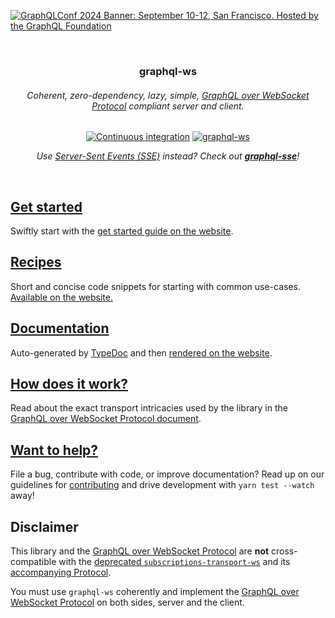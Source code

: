 [![GraphQLConf 2024 Banner: September 10-12, San Francisco. Hosted by the GraphQL Foundation](https://github.com/user-attachments/assets/bdb8cd5d-5186-4ece-b06b-b00a499b7868)](https://graphql.org/conf/2024/?utm_source=github&utm_medium=graphql_ws&utm_campaign=readme)

<div align="center">
  <br />

  <h3>graphql-ws</h3>

<!-- Uncomment when we remove GraphQL Conf banner -->
<!-- ![GraphQLOverWebSocket](https://user-images.githubusercontent.com/25294569/94527042-172dba00-023f-11eb-944b-88c0bd58a8d2.gif) -->

  <h6>Coherent, zero-dependency, lazy, simple, <a href="PROTOCOL.md">GraphQL over WebSocket Protocol</a> compliant server and client.</h6>

[![Continuous integration](https://github.com/enisdenjo/graphql-ws/workflows/Continuous%20integration/badge.svg)](https://github.com/enisdenjo/graphql-ws/actions?query=workflow%3A%22Continuous+integration%22) [![graphql-ws](https://img.shields.io/npm/v/graphql-ws.svg?label=graphql-ws&logo=npm)](https://www.npmjs.com/package/graphql-ws)

<i>Use [Server-Sent Events (SSE)](https://developer.mozilla.org/en-US/docs/Web/API/Server-sent_events) instead? Check out <b>[graphql-sse](https://github.com/enisdenjo/graphql-sse)</b>!</i>

  <br />
</div>

## [Get started](https://the-guild.dev/graphql/ws/get-started)

Swiftly start with the [get started guide on the website](https://the-guild.dev/graphql/ws/get-started).

## [Recipes](https://the-guild.dev/graphql/ws/recipes)

Short and concise code snippets for starting with common use-cases. [Available on the website.](https://the-guild.dev/graphql/ws/recipes)

## [Documentation](https://the-guild.dev/graphql/ws/docs)

Auto-generated by [TypeDoc](https://typedoc.org) and then [rendered on the website](https://the-guild.dev/graphql/ws/docs).

## [How does it work?](PROTOCOL.md)

Read about the exact transport intricacies used by the library in the [GraphQL over WebSocket Protocol document](PROTOCOL.md).

## [Want to help?](CONTRIBUTING.md)

File a bug, contribute with code, or improve documentation? Read up on our guidelines for [contributing](CONTRIBUTING.md) and drive development with `yarn test --watch` away!

## Disclaimer

This library and the [GraphQL over WebSocket Protocol](https://github.com/enisdenjo/graphql-ws/blob/master/PROTOCOL.md) are **not** cross-compatible with the [deprecated `subscriptions-transport-ws`](https://github.com/apollographql/subscriptions-transport-ws) and its [accompanying Protocol](https://github.com/apollographql/subscriptions-transport-ws/blob/master/PROTOCOL.md).

You must use `graphql-ws` coherently and implement the [GraphQL over WebSocket Protocol](https://github.com/enisdenjo/graphql-ws/blob/master/PROTOCOL.md) on both sides, server and the client.
